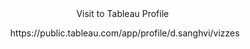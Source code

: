 <center>
Visit to Tableau Profile &nbsp
</p>https://public.tableau.com/app/profile/d.sanghvi/vizzes
</center>
